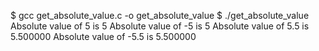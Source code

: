 $ gcc get_absolute_value.c -o get_absolute_value
$ ./get_absolute_value
Absolute value of  5 is 5
Absolute value of -5 is 5
Absolute value of  5.5 is 5.500000
Absolute value of -5.5 is 5.500000
